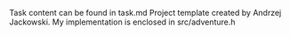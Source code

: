 Task content can be found in task.md
Project template created by Andrzej Jackowski.
My implementation is enclosed in src/adventure.h
